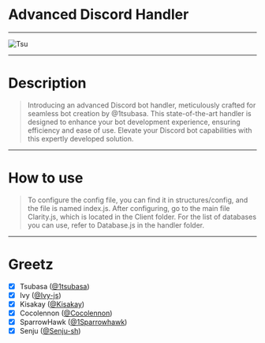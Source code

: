 # Advanced Discord Handler 
---

![Tsu](https://cdn.discordapp.com/attachments/1125106637804408913/1243616421758631966/75145c82-95fc-4f72-96ff-8c4d14b3b242.png?ex=66521f8c&is=6650ce0c&hm=21b779de5d2a2c77b284ecf805cb0ac34284d3fe3ae1cc1009dada65d28baf4d&)

---

# Description

> Introducing an advanced Discord bot handler, meticulously crafted for seamless bot creation by @1tsubasa. This state-of-the-art handler is designed to enhance your bot development experience, ensuring efficiency and ease of use. Elevate your Discord bot capabilities with this expertly developed solution.

---

# How to use 

> To configure the config file, you can find it in structures/config, and the file is named index.js.
> After configuring, go to the main file Clarity.js, which is located in the Client folder.
> For the list of databases you can use, refer to Database.js in the handler folder.

---

# Greetz 

- [x] Tsubasa ([@1tsubasa](https://github.com/1Tsubasa))
- [x] Ivy ([@Ivy-js](https://github.com/Ivy-js))
- [x] Kisakay ([@Kisakay](https://github.com/Kisakay))
- [x] Cocolennon ([@Cocolennon](https://github.com/Cocolennon))
- [x] SparrowHawk ([@1Sparrowhawk](https://github.com/1Sparrowhawk))
- [x] Senju ([@Senju-sh](https://github.com/Senju-sh)) 
